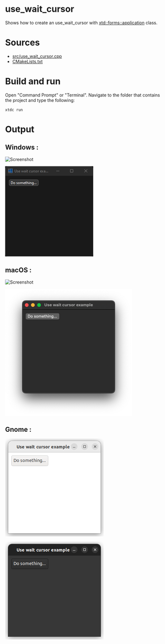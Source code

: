 # use_wait_cursor

Shows how to create an use_wait_cursor with  [xtd::forms::application](../../../../src/xtd.forms/include/xtd/forms/application.h) class.

# Sources

* [src/use_wait_cursor.cpp](src/use_wait_cursor.cpp)
* [CMakeLists.txt](CMakeLists.txt)

# Build and run

Open "Command Prompt" or "Terminal". Navigate to the folder that contains the project and type the following:

```shell
xtdc run
```

# Output

## Windows :

![Screenshot](../../../../docs/pictures/examples/components/use_wait_cursor_w.png)

![Screenshot](../../../../docs/pictures/examples/components/use_wait_cursor_wd.png)

## macOS :

![Screenshot](../../../../docs/pictures/examples/components/use_wait_cursor_m.png)

![Screenshot](../../../../docs/pictures/examples/components/use_wait_cursor_md.png)

## Gnome :

![Screenshot](../../../../docs/pictures/examples/components/use_wait_cursor_g.png)

![Screenshot](../../../../docs/pictures/examples/components/use_wait_cursor_gd.png)
